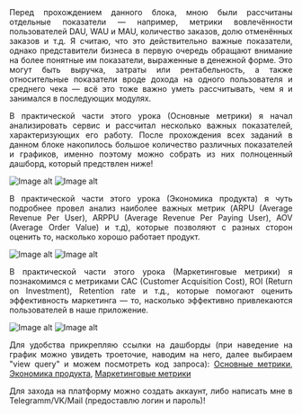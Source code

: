  <div align="justify">Перед прохождением данного блока, мною были рассчитаны отдельные показатели — например, метрики вовлечённости пользователей DAU, WAU и MAU, количество заказов, долю отменённых заказов и т.д. Я считаю, что это действительно важные показатели, однако представители бизнеса в первую очередь обращают внимание на более понятные им показатели, выраженные в денежной форме. Это могут быть выручка, затраты или рентабельность, а также относительные показатели вроде дохода на одного пользователя и среднего чека — всё это тоже важно уметь рассчитывать, чем я и занимался в последующих модулях.


В практической части этого урока (Основные метрики) я начал анализировать сервис и рассчитал несколько важных показателей, характеризующих его работу. После прохождения всех заданий в данном блоке накопилось большое количество различных показателей и графиков, именно поэтому можно собрать из них полноценный дашборд, который предствлен ниже!

![Image alt](https://github.com/Stanislaff-666/SQL_practice/blob/main/Metrics_1_dashbord.jpg) 
![Image alt](https://github.com/Stanislaff-666/SQL_practice/blob/main/Metrics_2_dashbord.jpg ) 

В практической части этого урока (Экономика продукта) я чуть подробнее провел анализ наиболее важных метрик (ARPU (Average Revenue Per User), ARPPU (Average Revenue Per Paying User), AOV (Average Order Value) и т.д), которые позволяют с разных сторон оценить то, насколько хорошо работает продукт.

![Image alt](https://github.com/Stanislaff-666/SQL_practice/blob/main/Analytics_Metrics_1_dashbord.png) 
![Image alt](https://github.com/Stanislaff-666/SQL_practice/blob/main/Analytics_Metrics_2_dashbord.png) 

В практической части этого урока (Маркетинговые метрики) я познакомимся с метриками CAC (Customer Acquisition Cost),  ROI (Return on Investment), Retention rate и т.д., которые помогают оценить эффективность маркетинга — то, насколько эффективно привлекаются пользователей в наше приложение.

![Image alt](https://github.com/Stanislaff-666/SQL_practice/blob/main/Marketing_Metrics_1_dashbord.jpg) 
![Image alt](https://github.com/Stanislaff-666/SQL_practice/blob/main/Marketing_Metrics_2_dashbord.jpg) 

Для удобства прикрепляю ссылки на дашборды (при наведение на график можно увидеть троеточие, наводим на него, далее выбираем "view query" и можем посмотреть код запроса): 
[Основные метрики](https://redash.public.karpov.courses/dashboards/2211-metrics),
[Экономика продукта](https://redash.public.karpov.courses/dashboards/2244-analytics-of-product-metrics),
[Маркетинговые метрики](https://redash.public.karpov.courses/dashboards/2273-marketing-metrics)

Для захода на платформу можно создать аккаунт, либо написать мне в Telegramm/VK/Mail (предоставлю логин и пароль)!</div>

